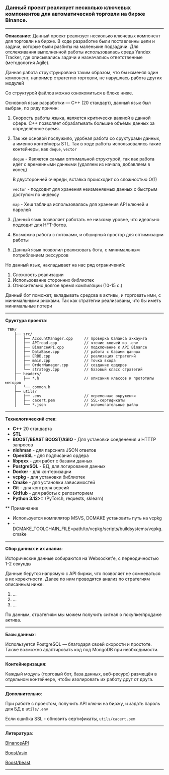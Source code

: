 ### Данный проект реализует несколько ключевых компонентов для автоматической торговли на бирже Binance.
___
**Опиасание**:
Данный проект реализует несколько ключевых компонент для торговли на бирже.
В ходе разработке были поставленны цели и задачи, которые были разбиты на маленькие подзадачи.
Для отслеживания выполненной работы использовалась среда Yandex Tracker, где описывались задачи и назначались ответственные (методология Agile).

Данная работа структруирована таким образом, что бы изменяя один компонент, например стратегию торговли, 
не нарушлась работа других модулей

Со структурой файлов можно ознокомиться в блоке ниже. 

Основной язык разработки — C++  (20 стандарт), данный язык был выбран, по ряду причин:

1) Скорость работы языка, является критически важной в данной сфере. С++ позволяет обрабатывать большие объёмы данных
за определённое время. 
2) Так же основой послужило, удобная работа со сруктурами данных, а именно контейнеры STL. Так в ходе работы
использовались такие контейнеры, как `deque`, `vector`

   
      `deque` - Является самым оптимальной структурой, так как работа идёт с временными данными (удаляем из начала, добавляем в конец)
      
      В двусторонней очереди, вставка происходит со сложностью O(1)
      
      `vector` -  подходит для хранения неизменяемых данных с быстрым доступом по индексу
      
      `map` - Хеш таблица использовалась для хранения API ключей и паролей

3) Данный язык позволяет работать не низкому уровне, что идеально подходит для HFT-ботов.
4) Возможна работа с потоками, и обширный простор для оптимизации работы
5) Данный язык позволил реализовать бота, с минимальным потреблением рессурсов

Но данный язык, накладывает на нас ряд ограничений:

1) Сложность реализации
2) Использование сторонних библиотек
3) Относительно долгое время компиляции (10-15 с.)


Данный бот поможет, вкладывать средсва в активы, и торговать ими, с минимальными рисками. Так как стратегии реализованы, 
что бы иметь минимальные потери

___
**Сруктура проекта**:
   

     TBM/
        ├── src/
        │   ├── AccountManager.cpp     // проверка баланса аккаунта
        │   ├── APIread.cpp            // чтение ключей из .env
        │   ├── BinanceAPI.cpp         // подключение к API Binance
        │   ├── DataBase.cpp           // работа с базами данных
        │   ├── ERBB.cpp               // реализация стратегий
        │   ├── main.cpp               // точка входа
        │   ├── OrderManager.cpp       // создание ордеров
        │   └── strategy.cpp           // базовый класс стратегий
        ├── headers/
        │   ├── *.h                    // описания классов и прототипы методов
        │   └── common.h
        ├── utils/
        │   ├── .env                   // переменные окружения
        │   ├── cacert.pem             // SSL-сертификаты
        │   └── *.json                 // вспомогательные файлы

___

**Технологический стек**:
- **С++** 20 стандарта
- **STL**
- **BOOST/BEAST BOOST/ASIO** - Для установки соеденения и HTTTP запросов
- **nlohman** - для парсинга JSON ответов
- **OpenSSL** - для подписания ордера
- **libpqxx** - для работ с базами данных
- **PostgreSQL** - БД, для логирования данных
- **Docker** - для контеризации
- **vcpkg** - для установки библиотек
- **Сmake** - для установки зависимостей
- **Git** - для контроля версий
- **GitHub** - для работы с репозиторием
- **Python 3.12>=** (PyTorch, requests, sklearn)

** Примичание

- Используется компилятор MSVS, DCMAKE установить путь на vcpkg
- -DCMAKE_TOOLCHAIN_FILE=path/to/vcpkg/scripts/buildsystems/vcpkg.cmake

___

**Сбор данных и их анализ**:

Исторические данные собираются на Websocket'e, с переодичностью 1-2 секунды

Данные берутся напрямую с API биржи, что позволяет не сомневаться в их коректности. Далее по ним проводятся
анализ по стратегиям описанным ниже:
1) ...
2) ...
3) ...

По данным, стратегиям мы можем получить сигнал о покупке/продаже актива. 



____
**Базы данных**:

Используется PostgreSQL — благодаря своей скорости и простоте.
Также возможно адаптировать код под MongoDB при необходимости.

___
**Контейнеризация**:


Каждый модуль (торговый бот, база данных, веб-ресурс) размещён в отдельном контейнере, чтобы изолировать их работу друг от друга.
____
**Дополнительно**:

При работе с проектом, получить API ключи на биржу, и задать пароль для БД в `utils/.env`

Если ошибка SSL -  обновить сертификаты, `utils/cacert.pem`


____
**Литература**:

[BinanceAPI](https://developers.binance.com/docs/binance-spot-api-docs)

[Boost/asio](https://www.boost.org/doc/libs/master/doc/html/boost_asio.html)

[Boost/beast](https://www.boost.io/doc/libs/latest/libs/beast/doc/html/index.html)
___